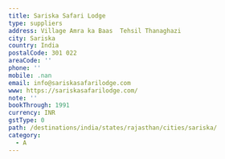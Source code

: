```yaml
---
title: Sariska Safari Lodge
type: suppliers
address: Village Amra ka Baas  Tehsil Thanaghazi
city: Sariska
country: India
postalCode: 301 022
areaCode: ''
phone: ''
mobile: .nan
email: info@sariskasafarilodge.com
www: https://sariskasafarilodge.com/
note: ''
bookThrough: 1991
currency: INR
gstType: 0
path: /destinations/india/states/rajasthan/cities/sariska/
category:
  - A
---
```




